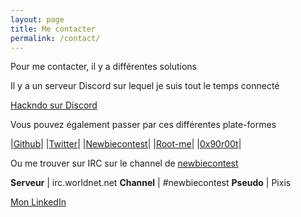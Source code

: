 ```yaml
---
layout: page
title: Me contacter
permalink: /contact/
---
```


Pour me contacter, il y a différentes solutions

Il y a un serveur Discord sur lequel je suis tout le temps connecté

[Hackndo sur Discord](https://discord.gg/9At6SUZ)

Vous pouvez également passer par ces différentes plate-formes

|[Github](http://www.github.com/hackndo)|
|[Twitter](http://www.twitter.com/hackanddo)|
|[Newbiecontest](https://www.newbiecontest.org/index.php?page=info_membre&nick=pixis)|
|[Root-me](https://www.root-me.org/Betezed)|
|[0x90r00t](https://0x90r00t.com/author/hackndo/)|

Ou me trouver sur IRC sur le channel de [newbiecontest](http://newbiecontest.org)

**Serveur** | irc.worldnet.net
**Channel** | #newbiecontest
**Pseudo**  | Pixis
<script type="text/javascript" src="https://platform.linkedin.com/badges/js/profile.js" async defer></script>
<div class="LI-profile-badge"  data-version="v1" data-size="medium" data-locale="fr_FR" data-type="vertical" data-theme="dark" data-vanity="romainbentz"><a class="LI-simple-link" href='https://fr.linkedin.com/in/romainbentz?trk=profile-badge'>Mon LinkedIn</a></div>
